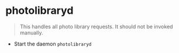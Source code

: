 # photolibraryd
> This handles all photo library requests.
> It should not be invoked manually.

- Start the daemon
`photolibraryd`
